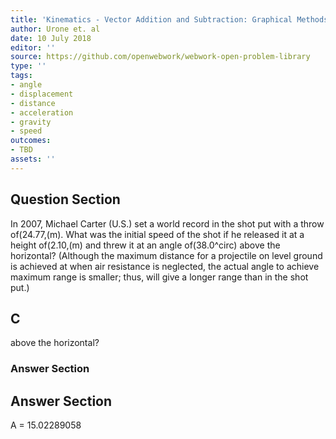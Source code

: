 ```yaml
---
title: 'Kinematics - Vector Addition and Subtraction: Graphical Methods'
author: Urone et. al
date: 10 July 2018
editor: ''
source: https://github.com/openwebwork/webwork-open-problem-library
type: ''
tags:
- angle
- displacement
- distance
- acceleration
- gravity
- speed
outcomes:
- TBD
assets: ''
---
```


## Question Section 

In 2007, Michael Carter (U.S.) set a world record in the shot put with a throw of(24.77,(m).
What was the initial speed of the shot if he released it at a height of(2.10,(m) and threw it at an angle of(38.0^circ) above the horizontal?
(Although the maximum distance for a projectile on level ground is achieved at  when air resistance is neglected, the actual angle to achieve maximum range is smaller; thus, will give a longer range than  in the shot put.)
## C
above the horizontal?
### Answer Section


## Answer Section

A = 15.02289058